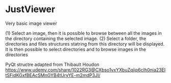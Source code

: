 # JustViewer

Very basic image viewer

(1) Select an image, then it is possible to browse between all the images in the directory containing the selected image.
(2) Select a folder, the directories and files structures statring from this directory will be displayed. It is then possible to select directories and to browse images in the directories

PyQt structre adapted from Thibault Houdon
https://www.udemy.com/share/1022RG3@CXbso1vxYXbuZqjip6cIh0nia23EItSFidKGxfBEAcSMnGYB4tUryYE-m2mdP3JI/
